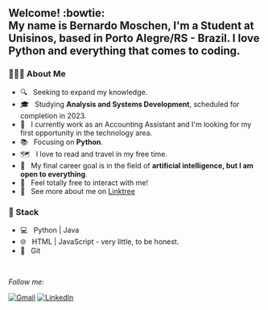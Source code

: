 <h2> Welcome! :bowtie: </br>
 My name is Bernardo Moschen, I'm a Student at Unisinos, based in Porto Alegre/RS - Brazil.
 I love Python and everything that comes to coding.
</h2>


<h3> 👨🏻‍💻 About Me </h3>

- 🔍 &nbsp; Seeking to expand my knowledge.
- 🎓 &nbsp; Studying **Analysis and Systems Development**, scheduled for completion in 2023.
- 💼 &nbsp; I currently work as an Accounting Assistant and I'm looking for my first opportunity in the technology area.
- 📚 &nbsp; Focusing on **Python**.
- 🗺️ &nbsp; I love to read and travel in my free time.
- 🌱 &nbsp; My final career goal is in the field of **artificial intelligence, but I am open to everything**.
- 💬 &nbsp; Feel totally free to interact with me!
- 🔗 &nbsp; See more about me on <a href="linktr.ee/BernardoMoschen">Linktree</a>

<h3>🧰 Stack</h3>

- 💻 &nbsp; Python | Java
- 🌐 &nbsp; HTML | JavaScript - very little, to be honest.
- 🔧 &nbsp; Git

<br/>

<i>Follow me:</i><br>

[![Gmail](https://img.shields.io/badge/-GMAIL-D14836?style=for-the-badge&logo=gmail&logoColor=white)](mailto:bernardomoschen.dev@gmail.com)
[![LinkedIn](https://img.shields.io/badge/-LINKEDIN-0077B5?style=for-the-badge&logo=linkedin&logoColor=white)](https://www.linkedin.com/in/bernardomoschen/)
